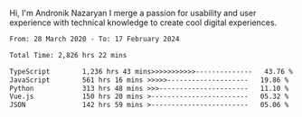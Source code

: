 Hi, I'm Andronik Nazaryan
I merge a passion for usability and user experience with technical knowledge to create cool digital experiences.


<!--START_SECTION:waka-->

```txt
From: 28 March 2020 - To: 17 February 2024

Total Time: 2,826 hrs 22 mins

TypeScript        1,236 hrs 43 mins>>>>>>>>>>>--------------   43.76 %
JavaScript        561 hrs 16 mins >>>>>--------------------   19.86 %
Python            313 hrs 48 mins >>>----------------------   11.10 %
Vue.js            150 hrs 20 mins >------------------------   05.32 %
JSON              142 hrs 59 mins >------------------------   05.06 %
```

<!--END_SECTION:waka-->
